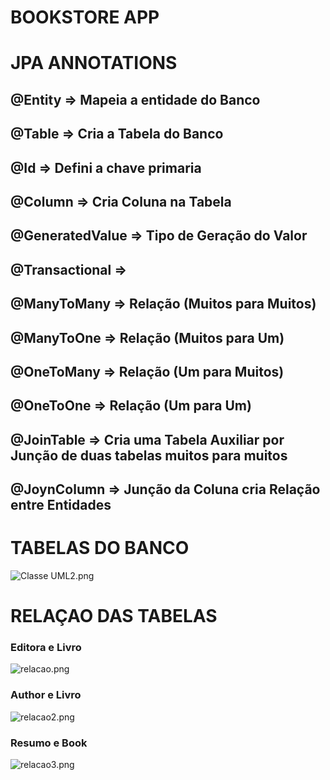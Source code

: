 # **BOOKSTORE APP**

# **JPA ANNOTATIONS**

## **@Entity   ⇒   Mapeia a entidade do Banco**

## **@Table   ⇒   Cria a Tabela do Banco**

## **@Id   ⇒   Defini a chave primaria**

## **@Column   ⇒   Cria Coluna na Tabela**

## **@GeneratedValue   ⇒   Tipo de Geração do Valor**

## **@Transactional   ⇒**

## **@ManyToMany   ⇒   Relação (Muitos para Muitos)**

## **@ManyToOne   ⇒   Relação (Muitos para Um)**

## **@OneToMany   ⇒   Relação (Um para Muitos)**

## **@OneToOne   ⇒   Relação (Um para Um)**

## **@JoinTable   ⇒   Cria uma Tabela Auxiliar por Junção de duas tabelas muitos para muitos**

## **@JoynColumn   ⇒   Junção da Coluna cria Relação entre Entidades**

# **TABELAS DO BANCO**

![Classe UML2.png](https://prod-files-secure.s3.us-west-2.amazonaws.com/bc72e3ff-7393-438a-b8e2-22b5057c3b19/fd086949-eb5a-4815-9869-27930ae699b3/Classe_UML2.png)

# **RELAÇAO DAS TABELAS**

### Editora e Livro

![relacao.png](https://prod-files-secure.s3.us-west-2.amazonaws.com/bc72e3ff-7393-438a-b8e2-22b5057c3b19/be4cd4cd-94c6-469e-b6ed-8c73ec098769/relacao.png)

### **Author e Livro**

![relacao2.png](https://prod-files-secure.s3.us-west-2.amazonaws.com/bc72e3ff-7393-438a-b8e2-22b5057c3b19/670aa84c-4dfa-4e6d-b8d3-8dd1449a067e/relacao2.png)

### Resumo e Book

![relacao3.png](https://prod-files-secure.s3.us-west-2.amazonaws.com/bc72e3ff-7393-438a-b8e2-22b5057c3b19/ff35de47-8554-4186-ba73-585837eb21b9/relacao3.png)
